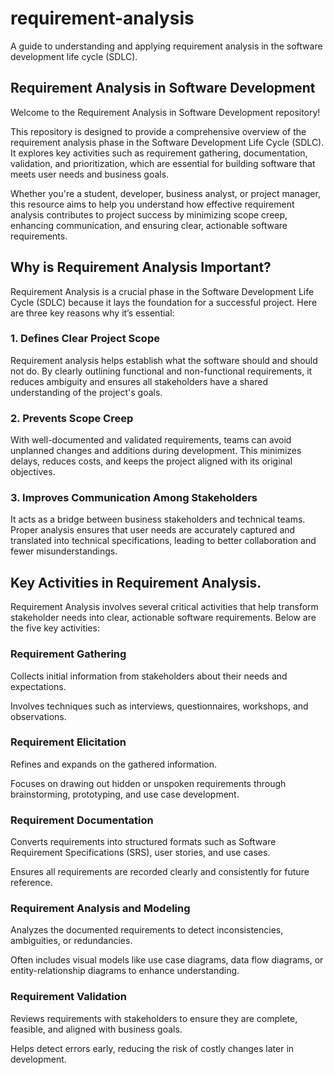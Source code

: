 # requirement-analysis
A guide to understanding and applying requirement analysis in the software development life cycle (SDLC).
## Requirement Analysis in Software Development

Welcome to the Requirement Analysis in Software Development repository!

This repository is designed to provide a comprehensive overview of the requirement analysis phase in the Software Development Life Cycle (SDLC). It explores key activities such as requirement gathering, documentation, validation, and prioritization, which are essential for building software that meets user needs and business goals.

Whether you're a student, developer, business analyst, or project manager, this resource aims to help you understand how effective requirement analysis contributes to project success by minimizing scope creep, enhancing communication, and ensuring clear, actionable software requirements.

## Why is Requirement Analysis Important?
Requirement Analysis is a crucial phase in the Software Development Life Cycle (SDLC) because it lays the foundation for a successful project. Here are three key reasons why it’s essential:

### 1. Defines Clear Project Scope
Requirement analysis helps establish what the software should and should not do. By clearly outlining functional and non-functional requirements, it reduces ambiguity and ensures all stakeholders have a shared understanding of the project's goals.

### 2. Prevents Scope Creep
With well-documented and validated requirements, teams can avoid unplanned changes and additions during development. This minimizes delays, reduces costs, and keeps the project aligned with its original objectives.

### 3. Improves Communication Among Stakeholders
It acts as a bridge between business stakeholders and technical teams. Proper analysis ensures that user needs are accurately captured and translated into technical specifications, leading to better collaboration and fewer misunderstandings.


## Key Activities in Requirement Analysis.
Requirement Analysis involves several critical activities that help transform stakeholder needs into clear, actionable software requirements. Below are the five key activities:

### Requirement Gathering

Collects initial information from stakeholders about their needs and expectations.

Involves techniques such as interviews, questionnaires, workshops, and observations.

### Requirement Elicitation

Refines and expands on the gathered information.

Focuses on drawing out hidden or unspoken requirements through brainstorming, prototyping, and use case development.

### Requirement Documentation

Converts requirements into structured formats such as Software Requirement Specifications (SRS), user stories, and use cases.

Ensures all requirements are recorded clearly and consistently for future reference.

### Requirement Analysis and Modeling

Analyzes the documented requirements to detect inconsistencies, ambiguities, or redundancies.

Often includes visual models like use case diagrams, data flow diagrams, or entity-relationship diagrams to enhance understanding.

### Requirement Validation

Reviews requirements with stakeholders to ensure they are complete, feasible, and aligned with business goals.

Helps detect errors early, reducing the risk of costly changes later in development.
